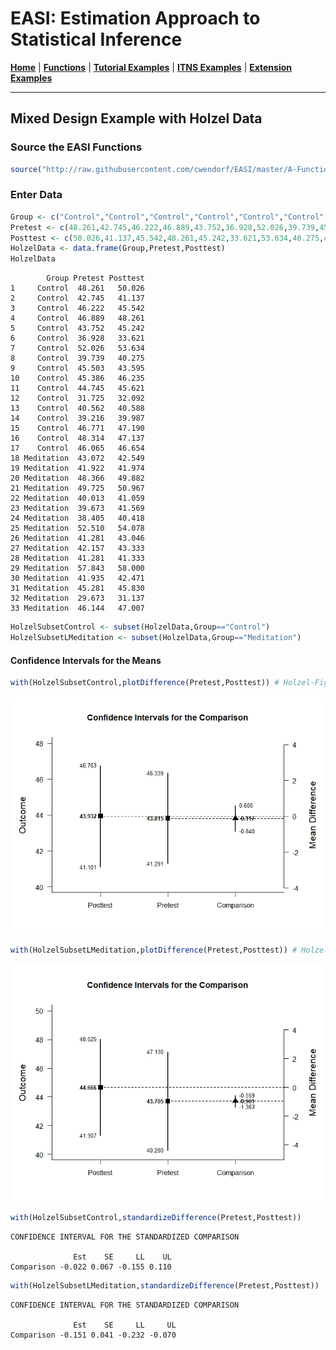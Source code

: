 # EASI: Estimation Approach to Statistical Inference

[**Home**](https://github.com/cwendorf/EASI/) | 
[**Functions**](https://github.com/cwendorf/EASI/tree/master/A-Functions) | 
[**Tutorial Examples**](https://github.com/cwendorf/EASI/tree/master/B-TutorialExamples) | 
[**ITNS Examples**](https://github.com/cwendorf/EASI/tree/master/C-ITNSExamples) | 
[**Extension Examples**](https://github.com/cwendorf/EASI/tree/master/D-ExtensionExamples)

---

## Mixed Design Example with Holzel Data

### Source the EASI Functions

```r
source("http://raw.githubusercontent.com/cwendorf/EASI/master/A-Functions/ALL-EASI-FUNCTIONS.R")
```

### Enter Data

```r
Group <- c("Control","Control","Control","Control","Control","Control","Control","Control","Control","Control","Control","Control","Control","Control","Control","Control","Control","Meditation","Meditation","Meditation","Meditation","Meditation","Meditation","Meditation","Meditation","Meditation","Meditation","Meditation","Meditation","Meditation","Meditation","Meditation","Meditation")
Pretest <- c(48.261,42.745,46.222,46.889,43.752,36.928,52.026,39.739,45.503,45.386,44.745,31.725,40.562,39.216,46.771,48.314,46.065,43.072,41.922,48.366,49.725,40.013,39.673,38.405,52.51,41.281,42.157,41.281,57.843,41.935,45.281,29.673,46.144)
Posttest <- c(50.026,41.137,45.542,48.261,45.242,33.621,53.634,40.275,43.595,46.235,45.621,32.092,40.588,39.987,47.19,47.137,46.654,42.549,41.974,49.882,50.967,41.059,41.569,40.418,54.078,43.046,43.333,41.333,58,42.471,45.83,31.137,47.007)
HolzelData <- data.frame(Group,Pretest,Posttest)
HolzelData
```
```
        Group Pretest Posttest
1     Control  48.261   50.026
2     Control  42.745   41.137
3     Control  46.222   45.542
4     Control  46.889   48.261
5     Control  43.752   45.242
6     Control  36.928   33.621
7     Control  52.026   53.634
8     Control  39.739   40.275
9     Control  45.503   43.595
10    Control  45.386   46.235
11    Control  44.745   45.621
12    Control  31.725   32.092
13    Control  40.562   40.588
14    Control  39.216   39.987
15    Control  46.771   47.190
16    Control  48.314   47.137
17    Control  46.065   46.654
18 Meditation  43.072   42.549
19 Meditation  41.922   41.974
20 Meditation  48.366   49.882
21 Meditation  49.725   50.967
22 Meditation  40.013   41.059
23 Meditation  39.673   41.569
24 Meditation  38.405   40.418
25 Meditation  52.510   54.078
26 Meditation  41.281   43.046
27 Meditation  42.157   43.333
28 Meditation  41.281   41.333
29 Meditation  57.843   58.000
30 Meditation  41.935   42.471
31 Meditation  45.281   45.830
32 Meditation  29.673   31.137
33 Meditation  46.144   47.007
```
```r
HolzelSubsetControl <- subset(HolzelData,Group=="Control")
HolzelSubsetLMeditation <- subset(HolzelData,Group=="Meditation")
```

#### Confidence Intervals for the Means

```r
with(HolzelSubsetControl,plotDifference(Pretest,Posttest)) # Holzel-Figure1.jpeg
```
<kbd><img src="Holzel-Figure1.jpeg"></kbd>
```r
with(HolzelSubsetLMeditation,plotDifference(Pretest,Posttest)) # Holzel-Figure2.jpeg
```
<kbd><img src="Holzel-Figure2.jpeg"></kbd>
```r
with(HolzelSubsetControl,standardizeDifference(Pretest,Posttest))
```
```
CONFIDENCE INTERVAL FOR THE STANDARDIZED COMPARISON

              Est    SE     LL    UL
Comparison -0.022 0.067 -0.155 0.110
```
```r
with(HolzelSubsetLMeditation,standardizeDifference(Pretest,Posttest))
```
```
CONFIDENCE INTERVAL FOR THE STANDARDIZED COMPARISON

              Est    SE     LL     UL
Comparison -0.151 0.041 -0.232 -0.070
```
